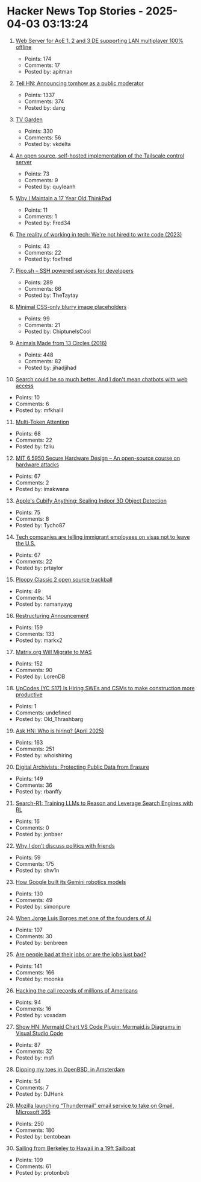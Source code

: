 # Hacker News Top Stories - 2025-04-03 03:13:24

1. [Web Server for AoE 1, 2 and 3 DE supporting LAN multiplayer 100% offline](https://github.com/luskaner/ageLANServer)
   - Points: 174
   - Comments: 17
   - Posted by: apitman

2. [Tell HN: Announcing tomhow as a public moderator](undefined)
   - Points: 1337
   - Comments: 374
   - Posted by: dang

3. [TV Garden](https://tv.garden/)
   - Points: 330
   - Comments: 56
   - Posted by: vkdelta

4. [An open source, self-hosted implementation of the Tailscale control server](https://github.com/juanfont/headscale)
   - Points: 73
   - Comments: 9
   - Posted by: quyleanh

5. [Why I Maintain a 17 Year Old ThinkPad](https://pilledtexts.com/why-i-use-a-17-year-old-thinkpad/)
   - Points: 11
   - Comments: 1
   - Posted by: Fred34

6. [The reality of working in tech: We're not hired to write code (2023)](https://idiallo.com/blog/code-for-hire)
   - Points: 43
   - Comments: 22
   - Posted by: foxfired

7. [Pico.sh – SSH powered services for developers](https://pico.sh/)
   - Points: 289
   - Comments: 66
   - Posted by: TheTaytay

8. [Minimal CSS-only blurry image placeholders](https://leanrada.com/notes/css-only-lqip/)
   - Points: 99
   - Comments: 21
   - Posted by: ChiptuneIsCool

9. [Animals Made from 13 Circles (2016)](https://www.dorithegiant.com/2016/05/13-animals-made-from-13-circles.html)
   - Points: 448
   - Comments: 82
   - Posted by: jihadjihad

10. [Search could be so much better. And I don't mean chatbots with web access](https://www.matterrank.ai/mission)
   - Points: 10
   - Comments: 6
   - Posted by: mfkhalil

11. [Multi-Token Attention](https://arxiv.org/abs/2504.00927)
   - Points: 68
   - Comments: 22
   - Posted by: fzliu

12. [MIT 6.5950 Secure Hardware Design – An open-source course on hardware attacks](https://shd.mit.edu/home/)
   - Points: 67
   - Comments: 2
   - Posted by: imakwana

13. [Apple's Cubify Anything: Scaling Indoor 3D Object Detection](https://github.com/apple/ml-cubifyanything)
   - Points: 75
   - Comments: 8
   - Posted by: Tycho87

14. [Tech companies are telling immigrant employees on visas not to leave the U.S.](https://www.washingtonpost.com/technology/2025/03/31/immigration-h1b-fear-siliconvalley/)
   - Points: 67
   - Comments: 22
   - Posted by: prtaylor

15. [Ploopy Classic 2 open source trackball](https://blog.ploopy.co/the-classic-2-is-here-186)
   - Points: 49
   - Comments: 14
   - Posted by: namanyayg

16. [Restructuring Announcement](https://automattic.com/2025/04/02/restructuring-announcement/)
   - Points: 159
   - Comments: 133
   - Posted by: markx2

17. [Matrix.org Will Migrate to MAS](https://matrix.org/blog/2025/04/matrix-auth-service/)
   - Points: 152
   - Comments: 90
   - Posted by: LorenDB

18. [UpCodes (YC S17) Is Hiring SWEs and CSMs to make construction more productive](https://up.codes/careers?utm_source=HN)
   - Points: 1
   - Comments: undefined
   - Posted by: Old_Thrashbarg

19. [Ask HN: Who is hiring? (April 2025)](undefined)
   - Points: 163
   - Comments: 251
   - Posted by: whoishiring

20. [Digital Archivists: Protecting Public Data from Erasure](https://spectrum.ieee.org/digital-archive)
   - Points: 149
   - Comments: 36
   - Posted by: rbanffy

21. [Search-R1: Training LLMs to Reason and Leverage Search Engines with RL](https://arxiv.org/abs/2503.09516)
   - Points: 16
   - Comments: 0
   - Posted by: jonbaer

22. [Why I don't discuss politics with friends](https://shwin.co/blog/why-i-dont-discuss-politics-with-friends)
   - Points: 59
   - Comments: 175
   - Posted by: shw1n

23. [How Google built its Gemini robotics models](https://blog.google/products/gemini/how-we-built-gemini-robotics/)
   - Points: 130
   - Comments: 49
   - Posted by: simonpure

24. [When Jorge Luis Borges met one of the founders of AI](https://resobscura.substack.com/p/when-jorge-luis-borges-met-one-of)
   - Points: 107
   - Comments: 30
   - Posted by: benbreen

25. [Are people bad at their jobs or are the jobs just bad?](https://annehelen.substack.com/p/are-people-bad-at-their-jobsor-are)
   - Points: 141
   - Comments: 166
   - Posted by: moonka

26. [Hacking the call records of millions of Americans](https://evanconnelly.github.io/post/hacking-call-records/)
   - Points: 94
   - Comments: 16
   - Posted by: voxadam

27. [Show HN: Mermaid Chart VS Code Plugin: Mermaid.js Diagrams in Visual Studio Code](https://docs.mermaidchart.com/blog/posts/mermaid-chart-vs-code-plugin-create-and-edit-mermaid-js-diagrams-in-visual-studio-code)
   - Points: 87
   - Comments: 32
   - Posted by: msfi

28. [Dipping my toes in OpenBSD, in Amsterdam](https://ewintr.nl/posts/2025/dipping-my-toes-in-openbsd-in-amsterdam/)
   - Points: 54
   - Comments: 7
   - Posted by: DJHenk

29. [Mozilla launching “Thundermail” email service to take on Gmail, Microsoft 365](https://www.techradar.com/pro/mozilla-launching-thundermail-email-service-to-take-on-gmail-microsoft-365)
   - Points: 250
   - Comments: 180
   - Posted by: bentobean

30. [Sailing from Berkeley to Hawaii in a 19ft Sailboat](https://potter-yachters.org/stories/teplow_to_hawaii.htm)
   - Points: 109
   - Comments: 61
   - Posted by: protonbob

